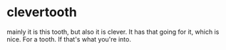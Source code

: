# clevertooth
mainly it is this tooth, but also it is clever. It has that going for it, which is nice.  For a tooth.  If that's what you're into.
